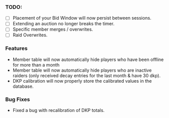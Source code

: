 ### TODO:
- [ ] Placement of your Bid Window will now persist between sessions.
- [ ] Extending an auction no longer breaks the timer.
- [ ] Specific member merges / overwrites.
- [ ] Raid Overwrites.

### Features
- Member table will now automatically hide players who have been offline for more than a month
- Member table will now automatically hide players who are inactive raiders (only received decay entries for the last month & have 30 dkp).
- DKP calibration will now properly store the calibrated values in the database.

### Bug Fixes
- Fixed a bug with recalibration of DKP totals.
